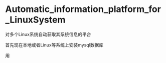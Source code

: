 # Automatic_information_platform_for_LinuxSystem
对多个Linux系统自动获取其系统信息的平台


首先现在本地或者Linux等系统上安装mysql数据库

用
